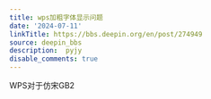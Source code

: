 ```yaml
---
title: wps加粗字体显示问题
date: '2024-07-11'
linkTitle: https://bbs.deepin.org/en/post/274949
source: deepin_bbs
description:  pyjy 
disable_comments: true
---
```

WPS对于仿宋GB2
